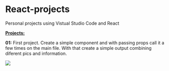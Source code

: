 # React-projects
Personal projects using Vistual Studio Code and React

**<u>Projects:</u>**

**01:** First project. Create a simple component and with passing props call it a few times on the main file. With that create a simple output combining diferent pics and information.

![](.../Final-Result.jpg)
